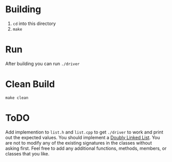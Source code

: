 # Building
1. `cd` into this directory
2. `make`

# Run
After building you can run `./driver`

# Clean Build
`make clean`

# ToDO
Add implemention to `list.h` and `list.cpp` to get `./driver` to work and print out
the expected values. You should implement a [Doubly Linked List](https://en.wikipedia.org/wiki/Doubly_linked_list). You are not to modify any of the existing signatures in the classes without asking first. Feel free to add any additional functions, methods, members, or classes that you like.